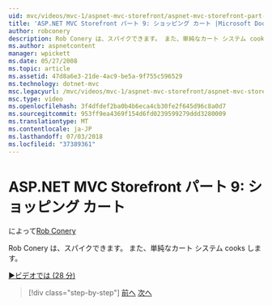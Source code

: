```yaml
---
uid: mvc/videos/mvc-1/aspnet-mvc-storefront/aspnet-mvc-storefront-part-9-the-shopping-cart
title: 'ASP.NET MVC Storefront パート 9: ショッピング カート |Microsoft Docs'
author: robconery
description: Rob Conery は、スパイクできます。 また、単純なカート システム cooks します。
ms.author: aspnetcontent
manager: wpickett
ms.date: 05/27/2008
ms.topic: article
ms.assetid: 47d8a6e3-21de-4ac9-be5a-9f755c596529
ms.technology: dotnet-mvc
msc.legacyurl: /mvc/videos/mvc-1/aspnet-mvc-storefront/aspnet-mvc-storefront-part-9-the-shopping-cart
msc.type: video
ms.openlocfilehash: 3f4dfdef2ba0b4b6eca4cb30fe2f645d96c8a0d7
ms.sourcegitcommit: 953ff9ea4369f154d6fd0239599279ddd3280009
ms.translationtype: MT
ms.contentlocale: ja-JP
ms.lasthandoff: 07/03/2018
ms.locfileid: "37389361"
---
```

<a name="aspnet-mvc-storefront-part-9-the-shopping-cart"></a>ASP.NET MVC Storefront パート 9: ショッピング カート
====================
によって[Rob Conery](https://github.com/robconery)

Rob Conery は、スパイクできます。 また、単純なカート システム cooks します。

[&#9654;ビデオでは (28 分)](https://channel9.msdn.com/Blogs/ASP-NET-Site-Videos/aspnet-mvc-storefront-part-9-the-shopping-cart)

> [!div class="step-by-step"]
> [前へ](aspnet-mvc-storefront-part-8-testing-controllers-iteration-1-complete.md)
> [次へ](aspnet-mvc-storefront-part-10-shopping-cart-refactor-and-authorization.md)

